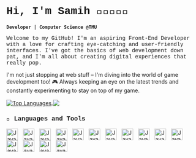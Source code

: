 # <span style="font-family: 'Courier New', monospace;">Hi, I'm Samih 👋🏽👨🏾‍💻</span>
**`Developer | Computer Science @TMU`**

<span style="font-family: 'Courier New', monospace;"> Welcome to my GitHub! I'm an aspiring Front-End Developer with a love for crafting eye-catching and user-friendly interfaces. I've got the basics of web development down pat, and I'm all about creating digital experiences that really pop.

I'm not just stopping at web stuff – I'm diving into the world of game development too! 🎮 Always keeping an eye on the latest trends and constantly experimenting to stay on top of my game.</span> 

<div>
    <a href="https://github.com/samihwadi">
        <img align="center" src="https://github-readme-stats.vercel.app/api/top-langs/?username=samihwadi&theme=radical&show_icons=true&hide_border=false&layout=donut-vertical" alt="Top Languages">
    </a>
    <a href="https://github.com/samihwadi">
        <img align="center" src="https://github-readme-stats.vercel.app/api?username=samihwadi&theme=radical&show_icons=true&hide_border=false&count_private=true">
    </a>
</div>

### <span style="font-family: 'Courier New', monospace;">🧰 Languages and Tools </span>

<img align="left" alt="Java" width="30px" style="padding-right:10px;" src="https://cdn.jsdelivr.net/gh/devicons/devicon/icons/java/java-original.svg" />
<img align="left" alt="Java" width="30px" style="padding-right:10px;" src="https://cdn.jsdelivr.net/gh/devicons/devicon/icons/javascript/javascript-original.svg" />
<img align="left" alt="Java" width="30px" style="padding-right:10px;" src="https://cdn.jsdelivr.net/gh/devicons/devicon@latest/icons/typescript/typescript-original.svg" />
<img align="left" alt="Java" width="30px" style="padding-right:10px;" src="https://cdn.jsdelivr.net/gh/devicons/devicon/icons/python/python-original.svg" />
<img align="left" alt="Java" width="30px" style="padding-right:10px;" src="https://cdn.jsdelivr.net/gh/devicons/devicon/icons/html5/html5-original.svg" />
<img align="left" alt="Java" width="30px" style="padding-right:10px;" src="https://cdn.jsdelivr.net/gh/devicons/devicon/icons/css3/css3-original.svg" />
<img align="left" alt="Java" width="30px" style="padding-right:10px;" src="https://cdn.jsdelivr.net/gh/devicons/devicon/icons/c/c-original.svg" />
<img align="left" alt="Java" width="30px" style="padding-right:10px;" src="https://cdn.jsdelivr.net/gh/devicons/devicon@latest/icons/linux/linux-original.svg" />
<img align="left" alt="Java" width="30px" style="padding-right:10px;" src="https://cdn.jsdelivr.net/gh/devicons/devicon/icons/git/git-original.svg" />
<img align="left" alt="Java" width="30px" style="padding-right:10px;" src="https://cdn.jsdelivr.net/gh/devicons/devicon@latest/icons/vuejs/vuejs-original.svg" />
<img align="left" alt="Java" width="30px" style="padding-right:10px;" src="https://cdn.jsdelivr.net/gh/devicons/devicon@latest/icons/nuxtjs/nuxtjs-original.svg" />
<img align="left" alt="Java" width="30px" style="padding-right:10px;" src="https://cdn.jsdelivr.net/gh/devicons/devicon@latest/icons/nodejs/nodejs-original.svg" />
<img align="left" alt="Java" width="30px" style="padding-right:10px;" src="https://cdn.jsdelivr.net/gh/devicons/devicon@latest/icons/sass/sass-original.svg" />
<img align="left" alt="Java" width="30px" style="padding-right:10px;" src="https://cdn.jsdelivr.net/gh/devicons/devicon@latest/icons/figma/figma-original.svg" />
<img align="left" alt="Java" width="30px" style="padding-right:10px;" src="https://cdn.jsdelivr.net/gh/devicons/devicon@latest/icons/illustrator/illustrator-plain.svg" />



          


